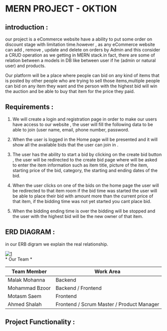 # MERN PROJECT - OKTION
## introduction :

our project is a eCommerce website have a ability to put some order on discount stage with limitation time.however , as any eCommerce website can add , remove , update and delete on orders by Admin and this consider a CRUD operation as we getting in MERN stack.in fact, there are some of relation between a models in DB like between user if he (admin or natural user) and products.

Our platform will be a place where people can bid on any kind of items that is posted by other people who are trying to sell those items,multiple people can
bid on any item they want and the person with the highest bid will win the auction and be able to buy that item for the price they paid.

## Requirements :
1. We will create a login and registration page in order to make our users
have access to our website , the user will fill the following data to be
able to join (user name, email, phone number, password.

2. When the user is logged in the Home page will be presented and it will
show all the available bids that the user can join in .

3. The user has the ability to start a bid by clicking on the create bid button
, the user will be redirected to the create bid page where will be asked
to enter the item information such as item title, picture of the item,
starting price of the bid, category, the starting and ending dates of the
bid.

4. When the user clicks on one of the bids on the home page the user will
be redirected to that item room if the bid time was started the user will
be able to place their bid with amount more than the current price of that
item, if the bidding time was not yet started you cant place bid.

5. When the bidding ending time is over the bidding will be stopped and
the user with the highest bid will be the new owner of that item.

## ERD DIAGRAM :
in our ERB digram we explain the real relationship.
<html>
    <div>
        <a href="https://ibb.co/xMkcDkx"><img src="https://i.ibb.co/y89MX9H/1.png" alt="1" border="0"></a>
    </div>
</html>
* Our Team *

| Team Member  | Work Area |
| ------------- | ------------- |
| Malak Mohanna  | Backend  |
| Mohammad Bzoor  | Backend / Frontend  |
| Motasm Saem  | Frontend  |
| Ahmed Shalah  | Frontend / Scrum Master / Product Manager  |

## Project Functionality :
